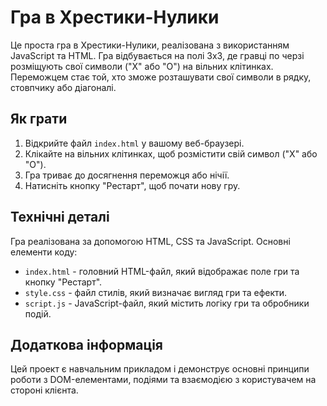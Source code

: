 # Гра в Хрестики-Нулики

Це проста гра в Хрестики-Нулики, реалізована з використанням JavaScript та HTML. Гра відбувається на полі 3x3, де гравці по черзі розміщують свої символи ("X" або "O") на вільних клітинках. Переможцем стає той, хто зможе розташувати свої символи в рядку, стовпчику або діагоналі.

## Як грати

1. Відкрийте файл `index.html` у вашому веб-браузері.
2. Клікайте на вільних клітинках, щоб розмістити свій символ ("X" або "O").
3. Гра триває до досягнення переможця або нічії.
4. Натисніть кнопку "Рестарт", щоб почати нову гру.

## Технічні деталі

Гра реалізована за допомогою HTML, CSS та JavaScript. Основні елементи коду:

- `index.html` - головний HTML-файл, який відображає поле гри та кнопку "Рестарт".
- `style.css` - файл стилів, який визначає вигляд гри та ефекти.
- `script.js` - JavaScript-файл, який містить логіку гри та обробники подій.

## Додаткова інформація

Цей проект є навчальним прикладом і демонструє основні принципи роботи з DOM-елементами, подіями та взаємодією з користувачем на стороні клієнта.
